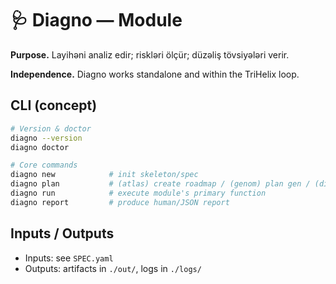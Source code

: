 # 🩺 Diagno — Module

**Purpose.** Layihəni analiz edir; riskləri ölçür; düzəliş tövsiyələri verir.

**Independence.** Diagno works standalone and within the TriHelix loop.

## CLI (concept)
```bash
# Version & doctor
diagno --version
diagno doctor

# Core commands
diagno new            # init skeleton/spec
diagno plan           # (atlas) create roadmap / (genom) plan gen / (diagno) plan scans
diagno run            # execute module's primary function
diagno report         # produce human/JSON report
```

## Inputs / Outputs
- Inputs: see `SPEC.yaml`
- Outputs: artifacts in `./out/`, logs in `./logs/`

